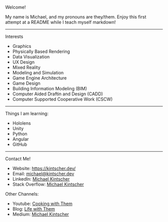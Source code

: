 Welcome!

My name is Michael, and my pronouns are they/them. Enjoy this first attempt at a README while I teach myself markdown!

<hr />

Interests
 - Graphics
 - Physically Based Rendering
 - Data Visualization
 - UX Design
 - Mixed Reality
 - Modeling and Simulation
 - Game Engine Architecture
 - Game Design
 - Building Information Modeling (BIM)
 - Computer Aided Draftin and Design (CADD)
 - Computer Supported Cooperative Work (CSCW)

<hr />

Things I am learning:
 - Hololens
 - Unity
 - Python
 - Angular
 - GitHub

<hr />

Contact Me!
 - Website: https://kintscher.dev/
 - Email: [michael@kintscher.dev](mailto:michael@kintscher.dev)
 - LinkedIn: [Michael Kintscher](https://www.linkedin.com/in/michaelkintscher/)
 - Stack Overflow: [Michael Kintscher](https://stackoverflow.com/users/8442938/michael-kintscher-they-them?tab=profile)
 
Other Channels:
 <!--- - Youtube: [Life with Them](https://www.youtube.com/channel/UC7NAR2B52g0mI6PddSJKksw) This isn't quite ready to launch yet... ;) --->
 - Youtube: [Cooking with Them](https://www.youtube.com/channel/UC4gfAPs8PsNyHnPX1cMl-WQ)
 - Blog: [Life with Them](https://michaelkintscher.website/)
 - Medium: [Michael Kintscher](https://michael-kintscher.medium.com/)

<!---
MichaelKintscher/MichaelKintscher is a ✨ special ✨ repository because its `README.md` (this file) appears on your GitHub profile.
You can click the Preview link to take a look at your changes.

- 👋 Hi, I’m @MichaelKintscher
- 👀 I’m interested in ...
- 🌱 I’m currently learning ...
- 💞️ I’m looking to collaborate on ...
- 📫 How to reach me ...

Inspiring samples:
 - https://mytrashcode.com/github-profile-readme-examples
 - https://github.com/natterstefan
 - https://github.com/WaylonWalker
 - https://github.com/andypiper
 - https://github.com/mmphego/
 - https://github.com/ari-hacks/ari-hacks/blob/master/README.md
 - https://github.com/Akanksha1212/Akanksha1212/blob/master/README.md
 - https://github.com/m0nica
 - https://github.com/glasnt
 
How to:
 - https://guides.github.com/features/mastering-markdown/
 - https://wilsonmar.github.io/markdown-text-for-github-from-html/
 
 
--->
